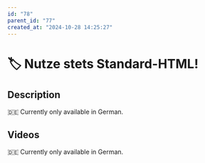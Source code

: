 ```yaml
---
id: "78"
parent_id: "77"
created_at: "2024-10-28 14:25:27"
---
```


# 🏷️ Nutze stets Standard-HTML!

## Description

🇩🇪 Currently only available in German.

## Videos

🇩🇪 Currently only available in German.
